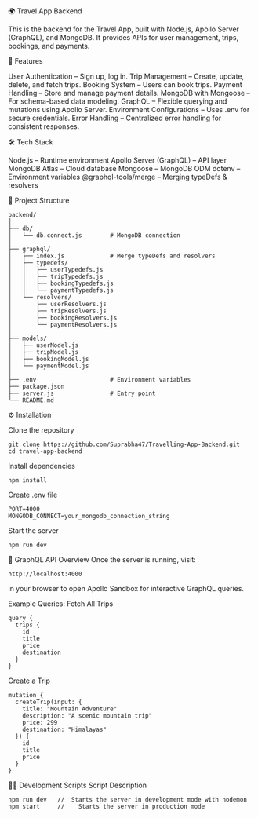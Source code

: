 🌍 Travel App Backend

  This is the backend for the Travel App, built with Node.js, Apollo Server (GraphQL), and MongoDB.
  It provides APIs for user management, trips, bookings, and payments.


🚀 Features

  User Authentication – Sign up, log in.
  Trip Management – Create, update, delete, and fetch trips.
  Booking System – Users can book trips.
  Payment Handling – Store and manage payment details.
  MongoDB with Mongoose – For schema-based data modeling.
  GraphQL – Flexible querying and mutations using Apollo Server.
  Environment Configurations – Uses .env for secure credentials.
  Error Handling – Centralized error handling for consistent responses.


🛠 Tech Stack

  Node.js – Runtime environment
  Apollo Server (GraphQL) – API layer
  MongoDB Atlas – Cloud database
  Mongoose – MongoDB ODM
  dotenv – Environment variables
  @graphql-tools/merge – Merging typeDefs & resolvers


📂 Project Structure
```
backend/
│
├── db/
│   └── db.connect.js        # MongoDB connection
│
├── graphql/
│   ├── index.js             # Merge typeDefs and resolvers
│   ├── typedefs/
│   │   ├── userTypedefs.js
│   │   ├── tripTypedefs.js
│   │   ├── bookingTypedefs.js
│   │   └── paymentTypedefs.js
│   └── resolvers/
│       ├── userResolvers.js
│       ├── tripResolvers.js
│       ├── bookingResolvers.js
│       └── paymentResolvers.js
│
├── models/
│   ├── userModel.js
│   ├── tripModel.js
│   ├── bookingModel.js
│   └── paymentModel.js
│
├── .env                     # Environment variables
├── package.json
├── server.js                # Entry point
└── README.md
```


⚙️ Installation

Clone the repository
```
git clone https://github.com/Suprabha47/Travelling-App-Backend.git
cd travel-app-backend
```

Install dependencies
```
npm install
```

Create .env file
```
PORT=4000
MONGODB_CONNECT=your_mongodb_connection_string
```

Start the server

```
npm run dev
```


📌 GraphQL API Overview
Once the server is running, visit:
```
http://localhost:4000
```
in your browser to open Apollo Sandbox for interactive GraphQL queries.

Example Queries:
Fetch All Trips
```
query {
  trips {
    id
    title
    price
    destination
  }
}
```

Create a Trip

```
mutation {
  createTrip(input: {
    title: "Mountain Adventure"
    description: "A scenic mountain trip"
    price: 299
    destination: "Himalayas"
  }) {
    id
    title
    price
  }
}
```

🧑‍💻 Development Scripts
Script	Description
```
npm run dev	  //  Starts the server in development mode with nodemon
npm start     //	Starts the server in production mode
```

